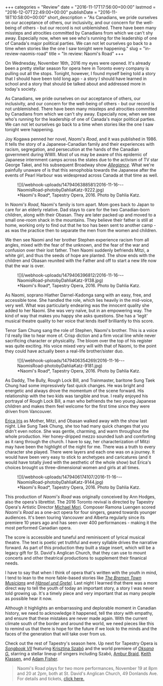 +++
categories = "Review"
date = "2016-11-17T17:56:00+00:00"
lastmod = "2016-12-07T22:49:00+00:00"
publishDate = "2016-11-18T10:58:00+00:00"
short_description = "As Canadians, we pride ourselves on our acceptance of others, our inclusivity, and our concern for the well-being of others - but our record is not unblemished. There have been many missteps and atrocities committed by Canadians from which we can't shy away. Especially now, when we see who's running for the leadership of one of Canada's major political parties. We can not let ourselves go back to a time when stories like the one I saw tonight were happening."
slug = "in-review-naomis-road"
title = "In review: Naomi&#039;s Road"
+++

On Wednesday, November 16th, 2016 my eyes were opened. It's already been a pretty stellar season for opera here in Toronto every company is pulling out all the stops. Tonight, however, I found myself being told a story that I should have been told long ago - a story I should have learned in school and a story that should be talked about and addressed more in today's society. 

As Canadians, we pride ourselves on our acceptance of others, our inclusivity, and our concern for the well-being of others - but our record is not unblemished. There have been many missteps and atrocities committed by Canadians from which we can't shy away. Especially now, when we see who's running for the leadership of one of Canada's major political parties. We can not let ourselves go back to a time when stories like the one I saw tonight were happening. 

Joy Kogawa penned her novel, *Naomi's Road*, and it was published in 1986. It tells the story of a Japanese-Canadian family and their experiences with racism, segregation, and persecution at the hands of the Canadian government during WWII. Most of us may be aware of this epidemic of Japanese internment camps across the states due to the activism of TV star George Takei, and his subsequent Broadway show [*Allegiance*](http://allegiancemusical.com/). What we're painfully unaware of is that this xenophobia towards the Japanese after the events of Pearl Harbour was widespread across Canada at that time as well. 

<figure data-type="image">
![](/webhook-uploads/1479406388581/2016-11-16---NaomisRoad-photobyDahliaKatz-9222.jpg)
<figcaption>*Naomi's Road*, Tapestry Opera, 2016. Photo by Dahlia Katz.</figcaption>
</figure>

In *Naomi's Road*, Naomi's family is torn apart. Mom goes back to Japan to care for an elderly relative. Dad stays to care for the two Canadian-born children, along with their Obasan. They are later packed up and moved to a small one-room shack in the mountains. They believe their father is still at home, working only to find out that he too has been sent to another camp - as was the practice then to separate the men from the women and children. 

We then see Naomi and her brother Stephen experience racism from all angles, mixed with the fear of the unknown, and the fear of the war and confusion over their lost father. Then Naomi suddenly befriends Mitzi, a white girl, and thus the seeds of hope are planted. The show ends with the children and Obasan reunited with the Father and off to start a new life now that the war is over. 

<figure data-type="image">
![](/webhook-uploads/1479406396812/2016-11-16---NaomisRoad-photobyDahliaKatz-9138.jpg)
<figcaption>*Naomi's Road*, Tapestry Opera, 2016. Photo by Dahlia Katz.</figcaption>
</figure>

As Naomi, soprano Hiather Darnel-Kadonga sang with an easy, free, and accessible tone. She handled the role, which lies heavily in the mid-voice, very well. What was particularly endearing was the innocent quality she added to her Naomi. She was very naïve, but in an empowering way. The kind of way that makes you happy she asks questions. She has a 'legit' musical theatre quality to her voice that lends itself brilliantly to this score. 

Tenor Sam Chung sang the role of Stephen, Naomi's brother. This is a voice I'd really like to hear more of. Crisp diction and a firm vocal line while never sacrificing character or physicality. The bloom over the top of his register was quite exciting. His voice mixed very will with that of Naomi, to the point they could have actually been a real-life brother/sister duo. 

<figure data-type="image">
![](/webhook-uploads/1479406354269/2016-11-16---NaomisRoad-photobyDahliaKatz-9181.jpg)
<figcaption>*Naomi's Road*, Tapestry Opera, 2016. Photo by Dahlia Katz.</figcaption>
</figure>

As Daddy, The Bully, Rough Lock Bill, and Trainmaster, baritone Sung Taek Chung had some impressively fast quick changes. He was bright and energetic and always drove the momentum of the scene forward. His relationship with the two kids was tangible and true. I really enjoyed his portrayal of Rough Lock Bill, a man who befriends the two young Japanese children and makes them feel welcome for the first time since they were driven from Vancouver. 

[Erica Iris](/scene/people/erica-iris/) as Mother, Mitzi, and Obasan walked away with the show last night. Like Sung Taek Chung, she too had many quick changes that you didn't even notice. She was gentle, charming, and warm throughout the whole production. Her honey-dripped mezzo sounded lush and comforting as it rang through the church. I have to say, her characterization of Mitzi may have been the highlight of the night for me. There was a truth to every character she played. There were layers and each one was on a journey. It would have been very easy to stick to archetypes and caricatures (and it would have totally jived with the aesthetic of the whole show) but Erica's choices brought us three-dimensional women and girls at all times.

<figure data-type="image">
![](/webhook-uploads/1479406174107/2016-11-16---NaomisRoad-photobyDahliaKatz-9144.jpg)
<figcaption>*Naomi's Road*, Tapestry Opera, 2016. Photo by Dahlia Katz.</figcaption>
</figure>

This production of *Naomi's Road* was originally conceived by Ann Hodges, also the opera's librettist. The 2016 Toronto revival is directed by Tapestry Opera's Artistic Director [Michael Mori](/scene/people/michael-mori/). Composer Ramona Luengen scored *Naomi's Road* as a one-act opera for four singers, geared towards younger audiences. It's been touring Vancouver and Alberta regularly since its premiere 10 years ago and has seen over 400 performances - making it the most performed Canadian opera. 

The score is accessible and tuneful and reminiscent of lyrical musical theatre. The text is poetic yet truthful and every syllable drives the narrative forward. As part of this production they built a stage insert, which will be a legacy gift for St. David's Anglican Church, that they can use to mount concerts and other theatrical productions to supplement their finanical needs.

I have to say that when I think of opera that's written with the youth in mind, I tend to lean to the more fable-based stories like [*The Bremen Town Musicians*](/schmopera-on-tour-the-bremen-town-musicians/) and [*Hänsel und Gretel*](/in-review-hänsel-gretel/). Last night I learned that there was a more direct way to tell the youth of today an important story, a story I was never told growing up. It's a timely piece and very important that as many people as possible hear it now. 

Although it highlights an embarrassing and deplorable moment in Canadian history, we need to acknowledge it happened, tell the story with empathy, and ensure that these mistakes are never made again. With the current climate south of the border and around the world, we need pieces like this to remind us that there is hope for the future if we look to the minds and the faces of the generation that will take over from us. 

Check out the rest of Tapestry's season here. Up next for Tapestry Opera is [*Songbook VII*](https://tapestryopera.com/songbook-vii/) featuring [Krisztina Szabó](/in-review-death-desire/) and the world premiere of [*Oksana G.*](https://tapestryopera.com/oksana-g/) starring a stellar lineup of singers including Szabó, [Ambur Braid](/talking-with-singers-ambur-braid/), [Keith Klassen](/scene/people/keith-klassen/), and [Adam Fisher](/scene/people/adam-fisher/). 

>Naomi's Road plays for two more performances, November 19 at 8pm and 20 at 2pm, both at St. David's Anglican Church, 49 Donlands Ave. For details and tickets, [click here.](https://tapestryopera.com/naomis-road/)
